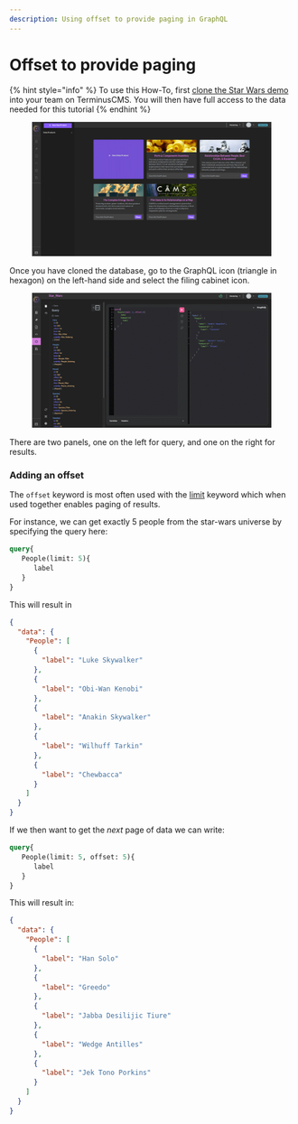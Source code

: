 ```yaml
---
description: Using offset to provide paging in GraphQL
---
```


# Offset to provide paging

{% hint style="info" %}
To use this How-To, first [clone the Star Wars demo](../cloning-a-demo-project.md) into your team on TerminusCMS. You will then have full access to the data needed for this tutorial
{% endhint %}

<figure><img src="../../../.gitbook/assets/how-to-clone-a-demo.png" alt="Clone the Star Wars project from the TerminusCMS dashboard"><figcaption></figcaption></figure>

Once you have cloned the database, go to the GraphQL icon (triangle in hexagon) on the left-hand side and select the filing cabinet icon.

<figure><img src="../../../.gitbook/assets/how-to-query-graphql.png" alt="GraphQL playground in the TerminusCMS dashboard"><figcaption></figcaption></figure>

There are two panels, one on the left for query, and one on the right for results.

### Adding an offset

The `offset` keyword is most often used with the [limit](https://github.com/terminusdb/terminuscms-docs/blob/main/how-to/query/graphql/limit.md) keyword which when used together enables paging of results.

For instance, we can get exactly 5 people from the star-wars universe by specifying the query here:

```graphql
query{
   People(limit: 5){
      label
   }
}
```

This will result in

```json
{
  "data": {
    "People": [
      {
        "label": "Luke Skywalker"
      },
      {
        "label": "Obi-Wan Kenobi"
      },
      {
        "label": "Anakin Skywalker"
      },
      {
        "label": "Wilhuff Tarkin"
      },
      {
        "label": "Chewbacca"
      }
    ]
  }
}
```

If we then want to get the _next_ page of data we can write:

```graphql
query{
   People(limit: 5, offset: 5){
      label
   }
}
```

This will result in:

```json
{
  "data": {
    "People": [
      {
        "label": "Han Solo"
      },
      {
        "label": "Greedo"
      },
      {
        "label": "Jabba Desilijic Tiure"
      },
      {
        "label": "Wedge Antilles"
      },
      {
        "label": "Jek Tono Porkins"
      }
    ]
  }
}
```
